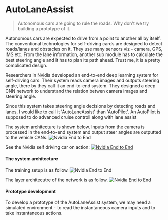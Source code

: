# AutoLaneAssist
>Autonomous cars are going to rule the roads. Why don't we try building a prototype of it.

Autonomous cars are expected to drive from a point to another all by itself. The conventional technologies for self-driving cards are designed to detect roads/lanes and obstacles on it. They use many sensors viz - camera, GPS, IMS etc. From the lane information, another sub module has to calculate the best steering angle and it has to plan its path ahead. Trust me, it is a pretty complicated design.

Researchers in Nvidia developed an end-to-end deep learning system for self-driving cars. Their system reads camera images and outputs steering angle, there by they call it an end-to-end system. They designed a deep CNN network to understand the relation betwen camera images and steering angle.

Since this system takes steering angle decisions by detecting roads and lanes, I would like to call it 'AutoLaneAssist' than 'AutoPilot'. An AutoPilot is supposed to do advanced cruise controll along with lane assist

The system architecture is shown below. Inputs from the camera is processed in the end-to-end system and output steer angles are outputted to the vehicle CANs.
![Nvidia End to End](https://devblogs.nvidia.com/parallelforall/wp-content/uploads/2016/08/inference-624x132.png)

See the Nvidia self driving car on action:
[![Nvidia End to End](https://cdn.onlinewebfonts.com/svg/img_60026.png)](https://www.youtube.com/watch?v=qhUvQiKec2U)

#### The system architecture

The training setup is as follow.
![Nvidia End to End](https://devblogs.nvidia.com/parallelforall/wp-content/uploads/2016/08/training-624x291.png)

The layer architecutre of the network is as follow. 
![Nvidia End to End](https://devblogs.nvidia.com/parallelforall/wp-content/uploads/2016/08/cnn-architecture-624x890.png)

#### Prototype development
To develop a prototype of the AutoLaneAssist system, we may need a simulated environment - to read the instantaneous camera inputs and to take instantaneous actions. 


<!-- The steps of this project are the following:
- Use the simulator to collect data of good driving behavior
- Design, train and validate a model that predicts a steering angle from image data
- Use the model to drive the vehicle autonomously around the first track in the simulator. The vehicle should remain on the road for an entire loop around the track. -->
